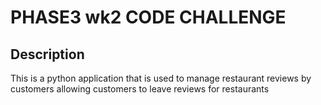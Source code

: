 # PHASE3 wk2 CODE CHALLENGE 

## Description 
This is a python application  that is used to manage restaurant reviews by customers allowing customers to leave reviews for restaurants 